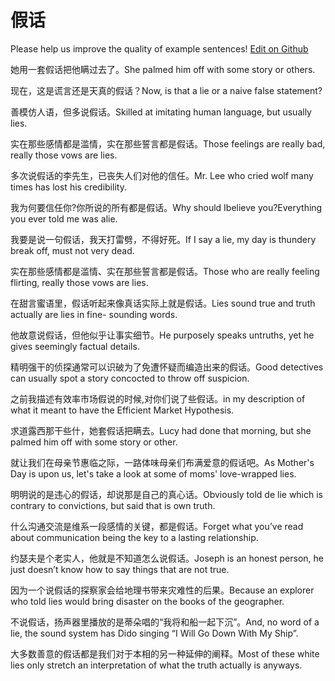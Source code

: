 # 假话

Please help us improve the quality of example sentences! [Edit on Github](https://github.com/jiyushe/jiyu-example-sentence-source/blob/main/chinese/jiahua.md)

<p><span class="chinese">她用一套假话把他瞒过去了。</span><span class="english">She palmed him off with some story or others.</span></p>

<p><span class="chinese">现在，这是谎言还是天真的假话？</span><span class="english">Now, is that a lie or a naive false statement?</span></p>

<p><span class="chinese">善模仿人语，但多说假话。</span><span class="english">Skilled at imitating human language, but usually lies.</span></p>

<p><span class="chinese">实在那些感情都是滥情，实在那些誓言都是假话。</span><span class="english">Those feelings are really bad, really those vows are lies.</span></p>

<p><span class="chinese">多次说假话的李先生，已丧失人们对他的信任。</span><span class="english">Mr. Lee who cried wolf many times has lost his credibility.</span></p>

<p><span class="chinese">我为何要信任你?你所说的所有都是假话。</span><span class="english">Why should Ibelieve you?Everything you ever told me was alie.</span></p>

<p><span class="chinese">我要是说一句假话，我天打雷劈，不得好死。</span><span class="english">If I say a lie, my day is thundery break off, must not very dead.</span></p>

<p><span class="chinese">实在那些感情都是滥情、实在那些誓言都是假话。</span><span class="english">Those who are really feeling flirting, really those vows are lies.</span></p>

<p><span class="chinese">在甜言蜜语里，假话听起来像真话实际上就是假话。</span><span class="english">Lies sound true and truth actually are lies in fine- sounding words.</span></p>

<p><span class="chinese">他故意说假话，但他似乎让事实细节。</span><span class="english">He purposely speaks untruths, yet he gives seemingly factual details.</span></p>

<p><span class="chinese">精明强干的侦探通常可以识破为了免遭怀疑而编造出来的假话。</span><span class="english">Good detectives can usually spot a story concocted to throw off suspicion.</span></p>

<p><span class="chinese">之前我描述有效率市场假说的时候,对你们说了些假话。</span><span class="english">in my description of what it meant to have the Efficient Market Hypothesis.</span></p>

<p><span class="chinese">求道露西那干些什，她套假话把瞒去。</span><span class="english">Lucy had done that morning, but she palmed him off with some story or other.</span></p>

<p><span class="chinese">就让我们在母亲节惠临之际，一路体味母亲们布满爱意的假话吧。</span><span class="english">As Mother's Day is upon us, let's take a look at some of moms' love-wrapped lies.</span></p>

<p><span class="chinese">明明说的是违心的假话，却说那是自己的真心话。</span><span class="english">Obviously told de lie which is contrary to convictions, but said that is own truth.</span></p>

<p><span class="chinese">什么沟通交流是维系一段感情的关键，都是假话。</span><span class="english">Forget what you’ve read about communication being the key to a lasting relationship.</span></p>

<p><span class="chinese">约瑟夫是个老实人，他就是不知道怎么说假话。</span><span class="english">Joseph is an honest person, he just doesn’t know how to say things that are not true.</span></p>

<p><span class="chinese">因为一个说假话的探察家会给地理书带来灾难性的后果。</span><span class="english">Because an explorer who told lies would bring disaster on the books of the geographer.</span></p>

<p><span class="chinese">不说假话，扬声器里播放的是蒂朵唱的“我将和船一起下沉”。</span><span class="english">And, no word of a lie, the sound system has Dido singing “I Will Go Down With My Ship”.</span></p>

<p><span class="chinese">大多数善意的假话都是我们对于本相的另一种延伸的阐释。</span><span class="english">Most of these white lies only stretch an interpretation of what the truth actually is anyways.</span></p>

